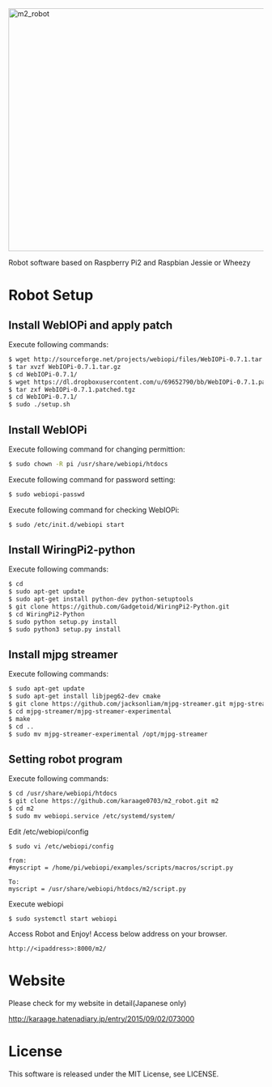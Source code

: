<img src="https://raw.githubusercontent.com/wiki/karaage0703/m2_robot/001.jpg" alt="m2_robot" width="640" height="480">

Robot software based on Raspberry Pi2 and Raspbian Jessie or Wheezy

# Robot Setup

## Install WebIOPi and apply patch
Execute following commands:
```sh
$ wget http://sourceforge.net/projects/webiopi/files/WebIOPi-0.7.1.tar.gz
$ tar xvzf WebIOPi-0.7.1.tar.gz
$ cd WebIOPi-0.7.1/
$ wget https://dl.dropboxusercontent.com/u/69652790/bb/WebIOPi-0.7.1.patched.tgz
$ tar zxf WebIOPi-0.7.1.patched.tgz
$ cd WebIOPi-0.7.1/
$ sudo ./setup.sh
```

## Install WebIOPi
Execute following command for changing permittion:
```sh
$ sudo chown -R pi /usr/share/webiopi/htdocs
```

Execute following command for password setting:
```sh
$ sudo webiopi-passwd
```

Execute following command for checking WebIOPi:
```sh
$ sudo /etc/init.d/webiopi start
```

## Install WiringPi2-python
Execute following commands:
```sh
$ cd
$ sudo apt-get update
$ sudo apt-get install python-dev python-setuptools
$ git clone https://github.com/Gadgetoid/WiringPi2-Python.git
$ cd WiringPi2-Python
$ sudo python setup.py install
$ sudo python3 setup.py install
```

## Install mjpg streamer
Execute following commands:
```sh
$ sudo apt-get update
$ sudo apt-get install libjpeg62-dev cmake
$ git clone https://github.com/jacksonliam/mjpg-streamer.git mjpg-streamer
$ cd mjpg-streamer/mjpg-streamer-experimental
$ make
$ cd ..
$ sudo mv mjpg-streamer-experimental /opt/mjpg-streamer
```

## Setting robot program
Execute following commands:
```sh
$ cd /usr/share/webiopi/htdocs
$ git clone https://github.com/karaage0703/m2_robot.git m2
$ cd m2
$ sudo mv webiopi.service /etc/systemd/system/
```

Edit /etc/webiopi/config
~~~~
$ sudo vi /etc/webiopi/config

from:
#myscript = /home/pi/webiopi/examples/scripts/macros/script.py

To:
myscript = /usr/share/webiopi/htdocs/m2/script.py
~~~~

Execute webiopi
~~~~
$ sudo systemctl start webiopi
~~~~

Access Robot and Enjoy!
Access below address on your browser.

~~~~
http://<ipaddress>:8000/m2/
~~~~

# Website
Please check for my website in detail(Japanese only)

http://karaage.hatenadiary.jp/entry/2015/09/02/073000

# License
This software is released under the MIT License, see LICENSE.
